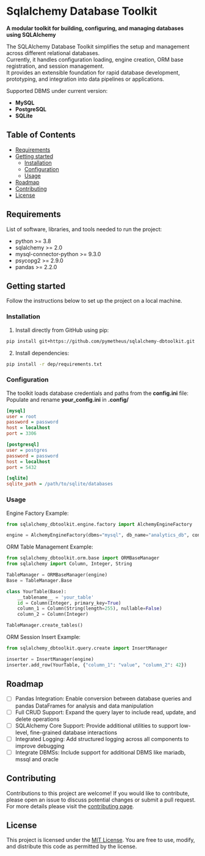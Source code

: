 # Sqlalchemy Database Toolkit

**A modular toolkit for building, configuring, and managing databases using SQLAlchemy**

The SQLAlchemy Database Toolkit simplifies the setup and management across different relational databases.  
Currently, it handles configuration loading, engine creation, ORM base registration, and session management.  
It provides an extensible foundation for rapid database development, prototyping, and integration into data pipelines or applications.  

Supported DBMS under current version:
- **MySQL**
- **PostgreSQL**
- **SQLite**


## Table of Contents

- [Requirements](#requirements)
- [Getting started](#getting-started)
  - [Installation](#installation)
  - [Configuration](#configuration)
  - [Usage](#usage)
- [Roadmap](#roadmap)
- [Contributing](#contributing)
- [License](#license)


## Requirements

List of software, libraries, and tools needed to run the project:
- python >= 3.8
- sqlalchemy >= 2.0
- mysql-connector-python >= 9.3.0
- psycopg2 >= 2.9.0
- pandas >= 2.2.0


## Getting started

Follow the instructions below to set up the project on a local machine.


### Installation

1. Install directly from GitHub using pip:   
```bash
pip install git+https://github.com/pymetheus/sqlalchemy-dbtoolkit.git
```
2. Install dependencies:

```bash
pip install -r dep/requirements.txt
```


### Configuration

The toolkit loads database credentials and paths from the **config.ini** file:  
Populate and rename **your_config.ini** in **.config/**

```ini
[mysql]  
user = root  
password = password  
host = localhost  
port = 3306  

[postgresql]
user = postgres  
password = password  
host = localhost  
port = 5432 

[sqlite]  
sqlite_path = /path/to/sqlite/databases  
```

### Usage

Engine Factory Example:
```python
from sqlalchemy_dbtoolkit.engine.factory import AlchemyEngineFactory  

engine = AlchemyEngineFactory(dbms="mysql", db_name="analytics_db", config_path='../.config/config.ini').engine
```

ORM Table Management Example:
```python
from sqlalchemy_dbtoolkit.orm.base import ORMBaseManager
from sqlalchemy import Column, Integer, String

TableManager = ORMBaseManager(engine)
Base = TableManager.Base

class YourTable(Base):
    __tablename__ = 'your_table'
    id = Column(Integer, primary_key=True)
    column_1 = Column(String(length=255), nullable=False)
    column_2 = Column(Integer)

TableManager.create_tables()
```

ORM Session Insert Example:
```python
from sqlalchemy_dbtoolkit.query.create import InsertManager

inserter = InsertManager(engine)
inserter.add_row(YourTable, {"column_1": "value", "column_2": 42})
```

## Roadmap

- [ ] Pandas Integration: Enable conversion between database queries and pandas DataFrames for analysis and data manipulation  
- [ ] Full CRUD Support: Expand the query layer to include read, update, and delete operations  
- [ ] SQLAlchemy Core Support: Provide additional utilities to support low-level, fine-grained database interactions  
- [ ] Integrated Logging: Add structured logging across all components to improve debugging  
- [ ] Integrate DBMSs: Include support for additional DBMS like mariadb, mssql and oracle

## Contributing

Contributions to this project are welcome! If you would like to contribute, please open an issue to discuss potential changes or submit a pull request.
For more details please visit the [contributing page](docs/CONTRIBUTING.md).

## License

This project is licensed under the [MIT License](LICENSE.md). You are free to use, modify, and distribute this code as permitted by the license.